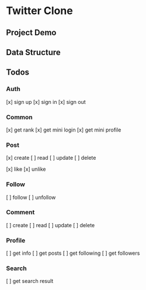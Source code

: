 # Twitter Clone

## Project Demo

## Data Structure

## Todos

### Auth

[x] sign up
[x] sign in
[x] sign out

### Common

[x] get rank
[x] get mini login
[x] get mini profile

### Post

[x] create
[ ] read
[ ] update
[ ] delete

[x] like
[x] unlike

### Follow

[ ] follow
[ ] unfollow

### Comment

[ ] create
[ ] read
[ ] update
[ ] delete

### Profile

[ ] get info
[ ] get posts
[ ] get following
[ ] get followers

### Search

[ ] get search result
